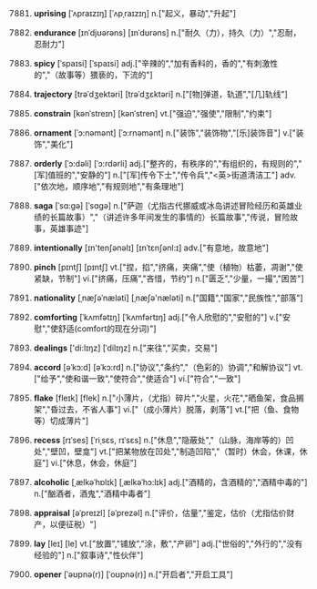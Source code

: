 7881. **uprising**
[ˈʌpraɪzɪŋ]  [ˈʌpˌraɪzɪŋ]
n.["起义，暴动","升起"]  

7882. **endurance**
[ɪnˈdjʊərəns]  [ɪnˈdʊrəns]
n.["耐久（力），持久（力）","忍耐，忍耐力"]  

7883. **spicy**
[ˈspaɪsi]  [ˈspaɪsi]
adj.["辛辣的","加有香料的，香的","有刺激性的","（故事等）猥亵的，下流的"]  

7884. **trajectory**
[trəˈdʒektəri]  [trəˈdʒɛktəri]
n.["[物]弹道，轨道","[几]轨线"]  

7885. **constrain**
[kənˈstreɪn]  [kənˈstren]
vt.["强迫","强使","限制","约束"]  

7886. **ornament**
[ˈɔ:nəmənt]  [ˈɔ:rnəmənt]
n.["装饰","装饰物","[乐]装饰音"]  v.["装饰","美化"]  

7887. **orderly**
[ˈɔ:dəli]  [ˈɔ:rdərli]
adj.["整齐的，有秩序的","有组织的，有规则的","[军]值班的","安静的"]  n.["[军]传令下士","传令兵","<英>街道清洁工"]  adv.["依次地，顺序地","有规则地","有条理地"]  

7888. **saga**
[ˈsɑ:gə]  [ˈsɑɡə]
n.["萨迦（尤指古代挪威或冰岛讲述冒险经历和英雄业绩的长篇故事）","（讲述许多年间发生的事情的）长篇故事","传说，冒险故事，英雄事迹"]  

7889. **intentionally**
[ɪn'tenʃənəlɪ]  [ɪnˈtɛnʃənl:ɪ]
adv.["有意地，故意地"]  

7890. **pinch**
[pɪntʃ]  [pɪntʃ]
vt.["捏，掐","挤痛，夹痛","使（植物）枯萎，凋谢","使紧缺，节制"]  vi.["挤痛，压痛","吝惜，节约"]  n.["匮乏","少量，一撮","困苦"]  

7891. **nationality**
[ˌnæʃəˈnæləti]  [ˌnæʃə'næləti]
n.["国籍","国家","民族性","部落"]  

7892. **comforting**
[ˈkʌmfətɪŋ]  [ˈkʌmfərtɪŋ]
adj.["令人欣慰的","安慰的"]  v.["安慰","使舒适(comfort的现在分词)"]  

7893. **dealings**
['di:lɪŋz]  [ˈdilɪŋz]
n.["来往","买卖，交易"]  

7894. **accord**
[əˈkɔ:d]  [əˈkɔ:rd]
n.["协议","条约","（色彩的）协调","和解协议"]  vt.["给予","使和谐一致","使符合","使适合"]  vi.["符合","一致"]  

7895. **flake**
[fleɪk]  [flek]
n.["小薄片，（尤指）碎片","火星，火花","晒鱼架，食品搁架","昏过去，不省人事"]  vi.["（成小薄片）脱落，剥落"]  vt.["把（鱼、食物等）切成薄片"]  

7896. **recess**
[rɪˈses]  [ˈriˌsɛs, rɪˈsɛs]
n.["休息","隐蔽处","（山脉，海岸等的）凹处","壁凹，壁龛"]  vt.["把某物放在凹处","制造凹陷","（暂时）休会，休课，休庭"]  vi.["休息，休会，休庭"]  

7897. **alcoholic**
[ˌælkəˈhɒlɪk]  [ˌælkəˈhɔ:lɪk]
adj.["酒精的，含酒精的","酒精中毒的"]  n.["酗酒者，酒鬼","酒精中毒者"]  

7898. **appraisal**
[əˈpreɪzl]  [əˈprezəl]
n.["评价，估量","鉴定，估价（尤指估价财产，以便征税）"]  

7899. **lay**
[leɪ]  [le]
vt.["放置","铺放","涂，敷","产卵"]  adj.["世俗的","外行的","没有经验的"]  n.["叙事诗","性伙伴"]  

7900. **opener**
[ˈəʊpnə(r)]  [ˈoʊpnə(r)]
n.["开启者","开启工具"]  

